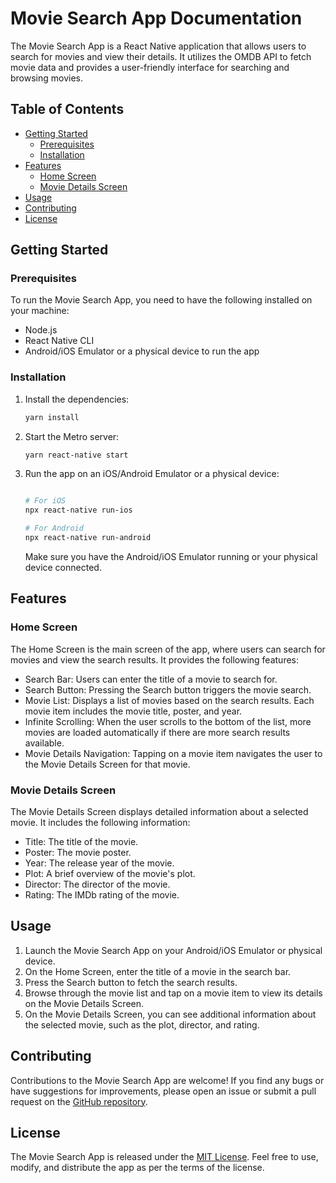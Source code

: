 # Movie Search App Documentation

The Movie Search App is a React Native application that allows users to search for movies and view their details. It utilizes the OMDB API to fetch movie data and provides a user-friendly interface for searching and browsing movies.

## Table of Contents

- [Getting Started](#getting-started)
  - [Prerequisites](#prerequisites)
  - [Installation](#installation)
- [Features](#features)
  - [Home Screen](#home-screen)
  - [Movie Details Screen](#movie-details-screen)
- [Usage](#usage)
- [Contributing](#contributing)
- [License](#license)

## Getting Started

### Prerequisites

To run the Movie Search App, you need to have the following installed on your machine:

- Node.js
- React Native CLI
- Android/iOS Emulator or a physical device to run the app

### Installation

1. Install the dependencies:

   ```bash
   yarn install
   ```

2. Start the Metro server:

   ```bash
   yarn react-native start
   ```

3. Run the app on an iOS/Android Emulator or a physical device:

   ```bash

   # For iOS
   npx react-native run-ios

   # For Android
   npx react-native run-android
   ```

   Make sure you have the Android/iOS Emulator running or your physical device connected.

## Features

### Home Screen

The Home Screen is the main screen of the app, where users can search for movies and view the search results. It provides the following features:

- Search Bar: Users can enter the title of a movie to search for.
- Search Button: Pressing the Search button triggers the movie search.
- Movie List: Displays a list of movies based on the search results. Each movie item includes the movie title, poster, and year.
- Infinite Scrolling: When the user scrolls to the bottom of the list, more movies are loaded automatically if there are more search results available.
- Movie Details Navigation: Tapping on a movie item navigates the user to the Movie Details Screen for that movie.

### Movie Details Screen

The Movie Details Screen displays detailed information about a selected movie. It includes the following information:

- Title: The title of the movie.
- Poster: The movie poster.
- Year: The release year of the movie.
- Plot: A brief overview of the movie's plot.
- Director: The director of the movie.
- Rating: The IMDb rating of the movie.

## Usage

1. Launch the Movie Search App on your Android/iOS Emulator or physical device.
2. On the Home Screen, enter the title of a movie in the search bar.
3. Press the Search button to fetch the search results.
4. Browse through the movie list and tap on a movie item to view its details on the Movie Details Screen.
5. On the Movie Details Screen, you can see additional information about the selected movie, such as the plot, director, and rating.

## Contributing

Contributions to the Movie Search App are welcome! If you find any bugs or have suggestions for improvements, please open an issue or submit a pull request on the [GitHub repository](https://github.com/YaAlB/omdMovies).

## License

The Movie Search App is released under the [MIT License](https://opensource.org/licenses/MIT). Feel free to use, modify, and distribute the app as per the terms of the license.